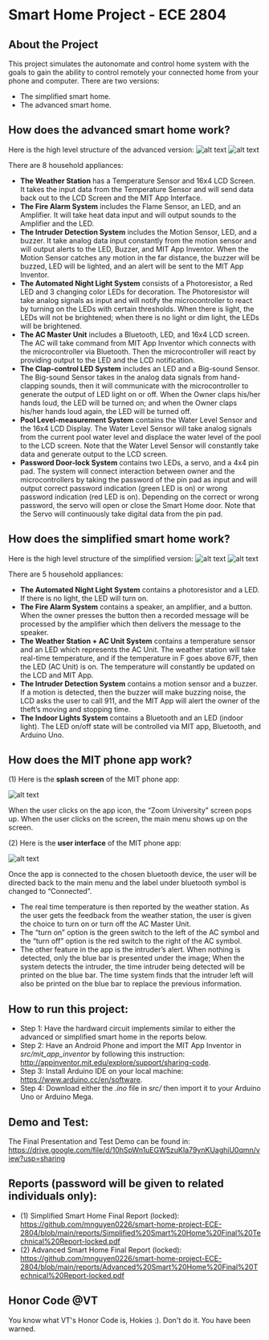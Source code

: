 # Smart Home Project - ECE 2804

## About the Project
This project simulates the autonomate and control home system with the goals to gain the ability to control remotely your connected home from your phone and computer. There are two versions:
- The simplified smart home.
- The advanced smart home.

## How does the advanced smart home work?
Here is the high level structure of the advanced version:
![alt text](https://github.com/mnguyen0226/smart-home-project-ECE-2804/blob/main/imgs/advanced_smart_home_structure.PNG)
![alt text](https://github.com/mnguyen0226/smart-home-project-ECE-2804/blob/main/imgs/arduino_circuit_advanced_sm.PNG)

There are 8 household appliances:
- **The Weather Station** has a Temperature Sensor and 16x4 LCD Screen. It takes the input data from the Temperature Sensor and will send data back out to the LCD Screen and the MIT App Interface.
- **The Fire Alarm System** includes the Flame Sensor, an LED, and an Amplifier. It will take heat data input and will output sounds to the Amplifier and the LED.
- **The Intruder Detection System** includes the Motion Sensor, LED, and a buzzer. It take analog data input constantly from the motion sensor and will output alerts to the LED, Buzzer, and MIT App Inventor. When the Motion Sensor catches any motion in the far distance, the buzzer will be buzzed, LED will be lighted, and an alert will be sent to the MIT App Inventor.
- **The Automated Night Light System** consists of a Photoresistor, a Red LED and 3 changing color LEDs for decoration. The Photoresistor will take analog signals as input and will notify the microcontroller to react by turning on the LEDs with certain thresholds. When there is light, the LEDs will not be brightened; when there is no light or dim light, the LEDs will be brightened.
- **The AC Master Unit** includes a Bluetooth, LED, and 16x4 LCD screen. The AC will take command from MIT App Inventor which connects with the microcontroller via Bluetooth. Then the microcontroller will react by providing output to the LED and the LCD notification.
- **The Clap-control LED System** includes an LED and a Big-sound Sensor. The Big-sound Sensor takes in the analog data signals from hand-clapping sounds, then it will communicate with the microcontroller to generate the output of LED light on or off. When the Owner claps his/her hands loud, the LED will be turned on; and when the Owner claps his/her hands loud again, the LED will be turned off.
- **Pool Level-measurement System** contains the Water Level Sensor and the 16x4 LCD Display. The Water Level Sensor will take analog signals from the current pool water level and displace the water level of the pool to the LCD screen. Note that the Water Level Sensor will constantly take data and generate output to the LCD screen.
- **Password Door-lock System** contains two LEDs, a servo, and a 4x4 pin pad. The system will connect interaction between owner and the microcontrollers by taking the password of the pin pad as input and will output correct password indication (green LED is on) or wrong password indication (red LED is on). Depending on the correct or wrong password, the servo will open or close the Smart Home door. Note that the Servo will continuously take digital data from the pin pad.
## How does the simplified smart home work?
Here is the high level structure of the simplified version:
![alt text](https://github.com/mnguyen0226/smart-home-project-ECE-2804/blob/main/imgs/simplified_smart_home_structure.PNG)
![alt text](https://github.com/mnguyen0226/smart-home-project-ECE-2804/blob/main/imgs/arduino_circuit_simplified_sm.PNG)

There are 5 household appliances:
- **The Automated Night Light System** contains a photoresistor and a LED. If there is no light, the LED will turn on.
- **The Fire Alarm System** contains a speaker, an amplifier, and a button. When the owner presses the button then a recorded message
will be processed by the amplifier which then delivers the message to the speaker.
- **The Weather Station + AC Unit System** contains a temperature sensor and an LED which represents the AC Unit. The weather station will take
real-time temperature, and if the temperature in F goes above 67F, then the LED (AC Unit) is on. The
temperature will constantly be updated on the LCD and MIT App. 
- **The Intruder Detection System** contains a motion sensor and a buzzer. If a motion is detected, then the buzzer will make buzzing noise, the LCD asks the user to call 911, and the MIT App will alert the owner of the theft’s moving and stopping time.
- **The Indoor Lights System** contains a Bluetooth and an LED (indoor light). The LED on/off state will be controlled via MIT app,
Bluetooth, and Arduino Uno.
## How does the MIT phone app work?
(1) Here is the **splash screen** of the MIT phone app:

![alt text](https://github.com/mnguyen0226/smart-home-project-ECE-2804/blob/main/imgs/mit_app_splash_screen.PNG)

When the user clicks on the app icon, the “Zoom University” screen pops up. When the user clicks on the screen, the main menu shows up on the screen. 

(2) Here is the **user interface** of the MIT phone app:

![alt text](https://github.com/mnguyen0226/smart-home-project-ECE-2804/blob/main/imgs/mit_app_user_interface.PNG)

Once the app is connected to the chosen bluetooth device, the user will be directed back to the main menu and the label under bluetooth symbol is changed to “Connected”. 
- The real time temperature is then reported by the weather station. As the user gets the feedback from the weather station, the user is given the choice to turn on or turn off the AC Master Unit. 
- The “turn on” option is the green switch to the left of the AC symbol and the “turn off” option is the red switch to the right of the AC symbol. 
- The other feature in the app is the intruder’s alert. When nothing is detected, only the blue bar is presented under the image; When the system detects the intruder, the time intruder being detected will be printed on the blue bar. The time system finds that the intruder left will also be printed on the blue bar to replace the previous information.
## How to run this project:
- Step 1: Have the hardward circuit implements similar to either the advanced or simplified smart home in the reports below.
- Step 2: Have an Android Phone and import the MIT App Inventor in *src/mit_app_inventor* by following this instruction: http://appinventor.mit.edu/explore/support/sharing-code.
- Step 3: Install Arduino IDE on your local machine: https://www.arduino.cc/en/software.
- Step 4: Download either the *.ino* file in *src/* then import it to your Arduino Uno or Arduino Mega.
## Demo and Test:
The Final Presentation and Test Demo can be found in: https://drive.google.com/file/d/10hSpWn1uEGW5zuKIa79ynKUaghiU0qmn/view?usp=sharing

## Reports (password will be given to related individuals only):
- (1) Simplified Smart Home Final Report (locked): https://github.com/mnguyen0226/smart-home-project-ECE-2804/blob/main/reports/Simplified%20Smart%20Home%20Final%20Technical%20Report-locked.pdf
- (2) Advanced Smart Home Final Report (locked): https://github.com/mnguyen0226/smart-home-project-ECE-2804/blob/main/reports/Advanced%20Smart%20Home%20Final%20Technical%20Report-locked.pdf
## Honor Code @VT
You know what VT's Honor Code is, Hokies :). Don't do it. You have been warned.

